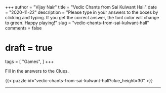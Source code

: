 +++
author = "Vijay Nair"
title = "Vedic Chants from Sai Kulwant Hall"
date = "2020-11-22"
description = "Please type in your answers to the boxes by clicking and typing. If you get the correct answer, the font color will change to green. Happy playing!"
slug = "vedic-chants-from-sai-kulwant-hall"
comments = false
# draft = true
tags = [
    "Games",
]
+++

Fill in the answers to the Clues. 

{{< puzzle id="vedic-chants-from-sai-kulwant-hall?clue_height=30" >}}


---